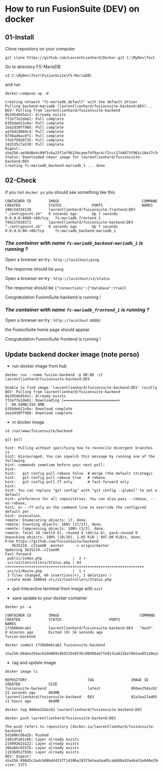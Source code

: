 # How to run FusionSuite (DEV) on docker

## 01-Install

Clone repository on your computer

```git clone https://github.com/LaurentLienhard/Docker.git C:\MyDev\Test```

Go to directory FS-MariaDB

```cd C:\MyDev\Test\FusionSuite\FS-MariaDB\```

and run

```docker-compose up -d```

```text
Creating network "fs-mariadb_default" with the default driver
Pulling backend-mariadb (laurentlienhard/fusionsuite-backend:DEV)...
DEV: Pulling from laurentlienhard/fusionsuite-backend
0e29546d541c: Already exists
7f2ef7e1de61: Pull complete
635bde613c0a: Pull complete
2ea2d30ff986: Pull complete
aa79d19084c4: Pull complete
8736ad6ac6f1: Pull complete
7fe5f9928f35: Pull complete
241535c7a530: Pull complete
Digest: sha256:ae58d6e4c09f3c6a23f1af96234caeef4f0ac4cf2ccc1744873f961c18e37c5e
Status: Downloaded newer image for laurentlienhard/fusionsuite-backend:DEV
Creating fs-mariadb_backend-mariadb_1 ... done
```

## 02-Check

if you run ```docker ps``` you should see something like this

```text
CONTAINER ID        IMAGE                                      COMMAND             CREATED             STATUS              PORTS                  NAMES
100c54334138        laurentlienhard/fusionsuite-frontend:DEV   "./entrypoint.sh"   8 seconds ago       Up 7 seconds        0.0.0.0:8080->80/tcp   fs-mariadb_frontend_1
f9422fb50171        laurentlienhard/fusionsuite-backend:DEV    "./entrypoint.sh"   8 seconds ago       Up 7 seconds        0.0.0.0:80->80/tcp     fs-mariadb_backend-mariadb_1
 ```

 ### _The container with name ```fs-mariadb_backend-mariadb_1``` is running ?_

 Open a browser en try : ```http://localhost/ping```

 The response should be ```pong```

 Open a browser en try : ```http://localhost/v1/status```

 The response should be ```{"connections":{"database":true}}```

 Congratulation FusionSuite backend is running !
 
 ### _The container with name ```fs-mariadb_frontend_1``` is running ?_
  
 Open a browser en try : ```http://localhost:8080/```
 
 the FusionSuite home page should appear
 
 Congratulation FusionSuite frontend is running !


## Update backend docker image (note perso)

* run docker image from hub

```docker run --name fusion-backend -p 80:80 -it laurentlienhard/fusionsuite-backend:DEV```

```text
Unable to find image 'laurentlienhard/fusionsuite-backend:DEV' locally
DEV: Pulling from laurentlienhard/fusionsuite-backend
0e29546d541c: Already exists
7f2ef7e1de61: Downloading [=========================>                         ]  80.54MB/159.8MB
635bde613c0a: Download complete
2ea2d30ff986: Download complete
```

* in docker image 

```cd /var/www/fusionsuite/backend```

```git pull```

```text
hint: Pulling without specifying how to reconcile divergent branches is
hint: discouraged. You can squelch this message by running one of the following
hint: commands sometime before your next pull:
hint:
hint:   git config pull.rebase false  # merge (the default strategy)
hint:   git config pull.rebase true   # rebase
hint:   git config pull.ff only       # fast-forward only
hint:
hint: You can replace "git config" with "git config --global" to set a default
hint: preference for all repositories. You can also pass --rebase, --no-rebase,
hint: or --ff-only on the command line to override the configured default per
hint: invocation.
remote: Enumerating objects: 17, done.
remote: Counting objects: 100% (17/17), done.
remote: Compressing objects: 100% (3/3), done.
remote: Total 10 (delta 6), reused 9 (delta 6), pack-reused 0
Unpacking objects: 100% (10/10), 1.85 KiB | 947.00 KiB/s, done.
From https://github.com/fusionSuite/backend
   3635219..c21ae80  master     -> origin/master
Updating 3635219..c21ae80
Fast-forward
 public/index.php              |  2 +-
 src/v1/Controllers/Status.php | 64 ++++++++++++++++++++++++++++++++++++++++++++++++++++++++++++++++
 src/v1/Route.php              |  1 +
 3 files changed, 66 insertions(+), 1 deletion(-)
 create mode 100644 src/v1/Controllers/Status.php
```

* quit interactive terminal from image with ```exit```

* save update to your docker container

```docker ps -a```

```text
CONTAINER ID        IMAGE                                     COMMAND             CREATED             STATUS                      PORTS               NAMES
173660e6ca62        laurentlienhard/fusionsuite-backend:DEV   "bash"              8 minutes ago       Exited (0) 34 seconds ago                       fusion-backend
```

```docker commit 173660e6ca62 fusionsuite-backend```

``` text
sha256:80dee25dac62d4d69c9b9135e9f45c00588ad7fe8131a613be7842aa051a9e2e
```

* tag and update image

```docker image ls```

```text
REPOSITORY                            TAG                 IMAGE ID            CREATED             SIZE
fusionsuite-backend                   latest              80dee25dac62        22 seconds ago      864MB
laurentlienhard/fusionsuite-backend   DEV                 02a3aa27ad05        11 hours ago        864MB
```

```docker tag 80dee25dac62 laurentlienhard/fusionsuite-backend:DEV```

```docker push laurentlienhard/fusionsuite-backend:DEV```

```text
The push refers to repository [docker.io/laurentlienhard/fusionsuite-backend]
5d1086cb6a2b: Pushed
2481dfa91c6b: Layer already exists
21499262a122: Layer already exists
266a66cb55fb: Layer already exists
11936051f93b: Layer already exists
DEV: digest: sha256:490d5c3adcb08bdd4337f1439be293f3e5eadaa05cab8d8a92a44a53e840e29e size: 1371
```
